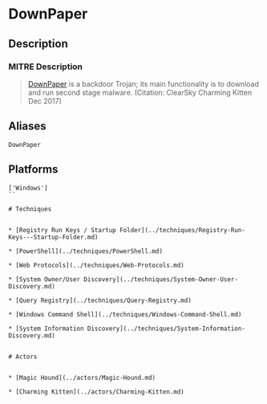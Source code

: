 
# DownPaper

## Description

### MITRE Description

> [DownPaper](https://attack.mitre.org/software/S0186) is a backdoor Trojan; its main functionality is to download and run second stage malware. (Citation: ClearSky Charming Kitten Dec 2017)

## Aliases

```
DownPaper
```

## Platforms

```
['Windows']
``

# Techniques


* [Registry Run Keys / Startup Folder](../techniques/Registry-Run-Keys---Startup-Folder.md)

* [PowerShell](../techniques/PowerShell.md)
    
* [Web Protocols](../techniques/Web-Protocols.md)
    
* [System Owner/User Discovery](../techniques/System-Owner-User-Discovery.md)
    
* [Query Registry](../techniques/Query-Registry.md)
    
* [Windows Command Shell](../techniques/Windows-Command-Shell.md)
    
* [System Information Discovery](../techniques/System-Information-Discovery.md)
    

# Actors


* [Magic Hound](../actors/Magic-Hound.md)

* [Charming Kitten](../actors/Charming-Kitten.md)
    
